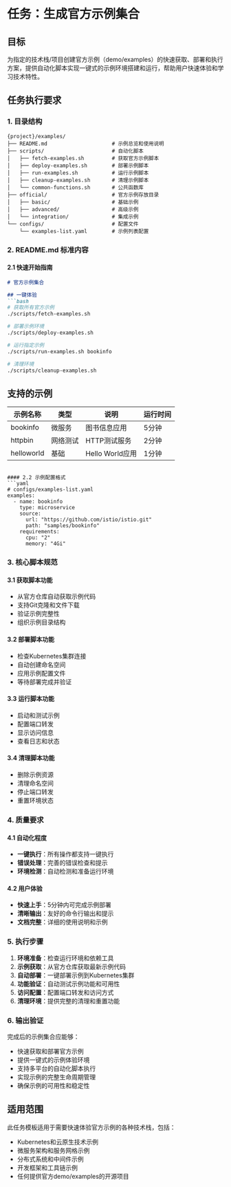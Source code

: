 # 任务：生成官方示例集合

## 目标
为指定的技术栈/项目创建官方示例（demo/examples）的快速获取、部署和执行方案，提供自动化脚本实现一键式的示例环境搭建和运行，帮助用户快速体验和学习技术特性。

## 任务执行要求

### 1. 目录结构
```
{project}/examples/
├── README.md                     # 示例总览和使用说明
├── scripts/                      # 自动化脚本
│   ├── fetch-examples.sh         # 获取官方示例脚本
│   ├── deploy-examples.sh        # 部署示例脚本
│   ├── run-examples.sh           # 运行示例脚本
│   ├── cleanup-examples.sh       # 清理示例脚本
│   └── common-functions.sh       # 公共函数库
├── official/                     # 官方示例存放目录
│   ├── basic/                    # 基础示例
│   ├── advanced/                 # 高级示例
│   └── integration/              # 集成示例
└── configs/                      # 配置文件
    └── examples-list.yaml        # 示例列表配置
```

### 2. README.md 标准内容

#### 2.1 快速开始指南
```markdown
# 官方示例集合

## 一键体验
```bash
# 获取所有官方示例
./scripts/fetch-examples.sh

# 部署示例环境
./scripts/deploy-examples.sh

# 运行指定示例
./scripts/run-examples.sh bookinfo

# 清理环境
./scripts/cleanup-examples.sh
```

## 支持的示例
| 示例名称 | 类型 | 说明 | 运行时间 |
|---------|------|------|---------|
| bookinfo | 微服务 | 图书信息应用 | 5分钟 |
| httpbin | 网络测试 | HTTP测试服务 | 2分钟 |
| helloworld | 基础 | Hello World应用 | 1分钟 |
```

#### 2.2 示例配置格式
```yaml
# configs/examples-list.yaml
examples:
  - name: bookinfo
    type: microservice
    source:
      url: "https://github.com/istio/istio.git"
      path: "samples/bookinfo"
    requirements:
      cpu: "2"
      memory: "4Gi"
```

### 3. 核心脚本规范

#### 3.1 获取脚本功能
- 从官方仓库自动获取示例代码
- 支持Git克隆和文件下载
- 验证示例完整性
- 组织示例目录结构

#### 3.2 部署脚本功能
- 检查Kubernetes集群连接
- 自动创建命名空间
- 应用示例配置文件
- 等待部署完成并验证

#### 3.3 运行脚本功能
- 启动和测试示例
- 配置端口转发
- 显示访问信息
- 查看日志和状态

#### 3.4 清理脚本功能
- 删除示例资源
- 清理命名空间
- 停止端口转发
- 重置环境状态

### 4. 质量要求

#### 4.1 自动化程度
- **一键执行**：所有操作都支持一键执行
- **错误处理**：完善的错误检查和提示
- **环境检测**：自动检测和准备运行环境

#### 4.2 用户体验
- **快速上手**：5分钟内可完成示例部署
- **清晰输出**：友好的命令行输出和提示
- **文档完整**：详细的使用说明和示例

### 5. 执行步骤

1. **环境准备**：检查运行环境和依赖工具
2. **示例获取**：从官方仓库获取最新示例代码
3. **自动部署**：一键部署示例到Kubernetes集群
4. **功能验证**：自动测试示例功能和可用性
5. **访问配置**：配置端口转发和访问方式
6. **清理环境**：提供完整的清理和重置功能

### 6. 输出验证

完成后的示例集合应能够：
- 快速获取和部署官方示例
- 提供一键式的示例体验环境
- 支持多平台的自动化脚本执行
- 实现示例的完整生命周期管理
- 确保示例的可用性和稳定性

## 适用范围

此任务模板适用于需要快速体验官方示例的各种技术栈，包括：
- Kubernetes和云原生技术示例
- 微服务架构和服务网格示例
- 分布式系统和中间件示例
- 开发框架和工具链示例
- 任何提供官方demo/examples的开源项目
